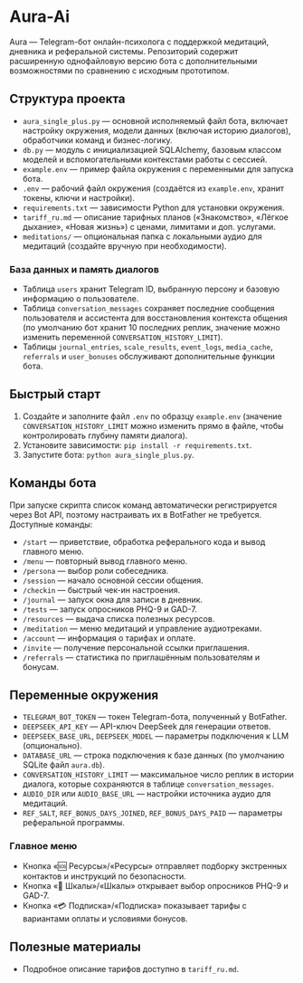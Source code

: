 # Aura-Ai

Aura — Telegram-бот онлайн-психолога с поддержкой медитаций, дневника и реферальной системы. Репозиторий содержит расширенную однофайловую версию бота с дополнительными возможностями по сравнению с исходным прототипом.

## Структура проекта
- `aura_single_plus.py` — основной исполняемый файл бота, включает настройку окружения, модели данных (включая историю диалогов), обработчики команд и бизнес-логику.
- `db.py` — модуль с инициализацией SQLAlchemy, базовым классом моделей и вспомогательными контекстами работы с сессией.
- `example.env` — пример файла окружения с переменными для запуска бота.
- `.env` — рабочий файл окружения (создаётся из `example.env`, хранит токены, ключи и настройки).
- `requirements.txt` — зависимости Python для установки окружения.
- `tariff_ru.md` — описание тарифных планов («Знакомство», «Лёгкое дыхание», «Новая жизнь») с ценами, лимитами и доп. услугами.
- `meditations/` — опциональная папка с локальными аудио для медитаций (создайте вручную при необходимости).

### База данных и память диалогов
- Таблица `users` хранит Telegram ID, выбранную персону и базовую информацию о пользователе.
- Таблица `conversation_messages` сохраняет последние сообщения пользователя и ассистента для восстановления контекста общения (по умолчанию бот хранит 10 последних реплик, значение можно изменить переменной `CONVERSATION_HISTORY_LIMIT`).
- Таблицы `journal_entries`, `scale_results`, `event_logs`, `media_cache`, `referrals` и `user_bonuses` обслуживают дополнительные функции бота.

## Быстрый старт
1. Создайте и заполните файл `.env` по образцу `example.env` (значение `CONVERSATION_HISTORY_LIMIT` можно изменить прямо в файле, чтобы контролировать глубину памяти диалога).
2. Установите зависимости: `pip install -r requirements.txt`.
3. Запустите бота: `python aura_single_plus.py`.

## Команды бота
При запуске скрипта список команд автоматически регистрируется через Bot API, поэтому настраивать их в BotFather не требуется. Доступные команды:

- `/start` — приветствие, обработка реферального кода и вывод главного меню.
- `/menu` — повторный вывод главного меню.
- `/persona` — выбор роли собеседника.
- `/session` — начало основной сессии общения.
- `/checkin` — быстрый чек-ин настроения.
- `/journal` — запуск окна для записи в дневник.
- `/tests` — запуск опросников PHQ-9 и GAD-7.
- `/resources` — выдача списка полезных ресурсов.
- `/meditation` — меню медитаций и управление аудиотреками.
- `/account` — информация о тарифах и оплате.
- `/invite` — получение персональной ссылки приглашения.
- `/referrals` — статистика по приглашённым пользователям и бонусам.

## Переменные окружения
- `TELEGRAM_BOT_TOKEN` — токен Telegram-бота, полученный у BotFather.
- `DEEPSEEK_API_KEY` — API-ключ DeepSeek для генерации ответов.
- `DEEPSEEK_BASE_URL`, `DEEPSEEK_MODEL` — параметры подключения к LLM (опционально).
- `DATABASE_URL` — строка подключения к базе данных (по умолчанию SQLite файл `aura.db`).
- `CONVERSATION_HISTORY_LIMIT` — максимальное число реплик в истории диалога, которые сохраняются в таблице `conversation_messages`.
- `AUDIO_DIR` или `AUDIO_BASE_URL` — настройки источника аудио для медитаций.
- `REF_SALT`, `REF_BONUS_DAYS_JOINED`, `REF_BONUS_DAYS_PAID` — параметры реферальной программы.

### Главное меню
- Кнопка «🆘 Ресурсы»/«Ресурсы» отправляет подборку экстренных контактов и инструкций по безопасности.
- Кнопка «🧪 Шкалы»/«Шкалы» открывает выбор опросников PHQ-9 и GAD-7.
- Кнопка «💳 Подписка»/«Подписка» показывает тарифы с вариантами оплаты и условиями бонусов.

## Полезные материалы
- Подробное описание тарифов доступно в `tariff_ru.md`.

